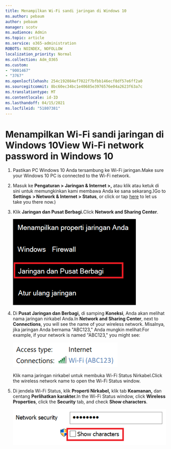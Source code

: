 ```yaml
---
title: Menampilkan Wi-Fi sandi jaringan di Windows 10
ms.author: pebaum
author: pebaum
manager: scotv
ms.audience: Admin
ms.topic: article
ms.service: o365-administration
ROBOTS: NOINDEX, NOFOLLOW
localization_priority: Normal
ms.collection: Adm_O365
ms.custom:
- "9001467"
- "3767"
ms.openlocfilehash: 254c192084ef7022f7bfbb146ecf8df57e6ff2a0
ms.sourcegitcommit: 8bc60ec34bc1e40685e3976576e04a2623f63a7c
ms.translationtype: MT
ms.contentlocale: id-ID
ms.lasthandoff: 04/15/2021
ms.locfileid: "51807381"
---
```

# <a name="view-wi-fi-network-password-in-windows-10"></a><span data-ttu-id="df5cb-102">Menampilkan Wi-Fi sandi jaringan di Windows 10</span><span class="sxs-lookup"><span data-stu-id="df5cb-102">View Wi-Fi network password in Windows 10</span></span>

1. <span data-ttu-id="df5cb-103">Pastikan PC Windows 10 Anda tersambung ke Wi-Fi jaringan.</span><span class="sxs-lookup"><span data-stu-id="df5cb-103">Make sure your Windows 10 PC is connected to the Wi-Fi network.</span></span>

2. <span data-ttu-id="df5cb-104">Masuk ke **Pengaturan > Jaringan & Internet >,** atau klik atau [](ms-settings:network?activationSource=GetHelp) ketuk di sini untuk memungkinkan kami membawa Anda ke sana sekarang.)</span><span class="sxs-lookup"><span data-stu-id="df5cb-104">Go to **Settings  > Network & Internet  > Status**, or click or tap [here](ms-settings:network?activationSource=GetHelp) to let us take you there now.)</span></span>

3. <span data-ttu-id="df5cb-105">Klik **Jaringan dan Pusat Berbagi.**</span><span class="sxs-lookup"><span data-stu-id="df5cb-105">Click **Network and Sharing Center**.</span></span>

    ![Jaringan dan Pusat Berbagi.](media/network-sharing-center.png)

4. <span data-ttu-id="df5cb-107">Di **Pusat Jaringan dan Berbagi,** di samping **Koneksi**, Anda akan melihat nama jaringan nirkabel Anda.</span><span class="sxs-lookup"><span data-stu-id="df5cb-107">In **Network and Sharing Center**, next to **Connections**, you will see the name of your wireless network.</span></span> <span data-ttu-id="df5cb-108">Misalnya, jika jaringan Anda bernama "ABC123," Anda mungkin melihat:</span><span class="sxs-lookup"><span data-stu-id="df5cb-108">For example, if your network is named "ABC123," you might see:</span></span>

    ![Koneksi jaringan.](media/network-connections.png)

    <span data-ttu-id="df5cb-110">Klik nama jaringan nirkabel untuk membuka Wi-Fi Status Nirkabel.</span><span class="sxs-lookup"><span data-stu-id="df5cb-110">Click the wireless network name to open the Wi-Fi Status window.</span></span> 

5. <span data-ttu-id="df5cb-111">Di jendela Wi-Fi Status, klik **Properti Nirkabel,** klik tab **Keamanan,** dan centang **Perlihatkan karakter.**</span><span class="sxs-lookup"><span data-stu-id="df5cb-111">In the Wi-Fi Status window, click **Wireless Properties**, click the **Security** tab, and check **Show characters**.</span></span>

    ![Memperlihatkan Wi-Fi kata sandi Anda.](media/show-password-characters.png)

